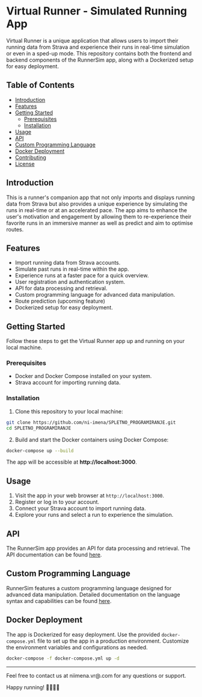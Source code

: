 #  Virtual Runner - Simulated Running App

Virtual Runner is a unique application that allows users to import their running data from Strava and experience their runs in real-time simulation or even in a sped-up mode. This repository contains both the frontend and backend components of the RunnerSim app, along with a Dockerized setup for easy deployment.

## Table of Contents

- [Introduction](#introduction)
- [Features](#features)
- [Getting Started](#getting-started)
  - [Prerequisites](#prerequisites)
  - [Installation](#installation)
- [Usage](#usage)
- [API](#api)
- [Custom Programming Language](#custom-programming-language)
- [Docker Deployment](#docker-deployment)
- [Contributing](#contributing)
- [License](#license)

## Introduction

This is a runner's companion app that not only imports and displays running data from Strava but also provides a unique experience by simulating the runs in real-time or at an accelerated pace. The app aims to enhance the user's motivation and engagement by allowing them to re-experience their favorite runs in an immersive manner as well as predict and aim to optimise routes.

## Features

- Import running data from Strava accounts.
- Simulate past runs in real-time within the app.
- Experience runs at a faster pace for a quick overview.
- User registration and authentication system.
- API for data processing and retrieval.
- Custom programming language for advanced data manipulation.
- Route prediction (upcoming feature)
- Dockerized setup for easy deployment.

## Getting Started

Follow these steps to get the Virtual Runner app up and running on your local machine.

### Prerequisites

- Docker and Docker Compose installed on your system.
- Strava account for importing running data.

### Installation

1. Clone this repository to your local machine:

```bash
git clone https://github.com/ni-imena/SPLETNO_PROGRAMIRANJE.git
cd SPLETNO_PROGRAMIRANJE
```


2. Build and start the Docker containers using Docker Compose:

```bash
docker-compose up --build
```


The app will be accessible at **http://localhost:3000**.

## Usage

1. Visit the app in your web browser at `http://localhost:3000`.
2. Register or log in to your account.
3. Connect your Strava account to import running data.
4. Explore your runs and select a run to experience the simulation.


## API

The RunnerSim app provides an API for data processing and retrieval. The API documentation can be found [here](link-to-api-docs).

## Custom Programming Language

RunnerSim features a custom programming language designed for advanced data manipulation. Detailed documentation on the language syntax and capabilities can be found [here](link-to-custom-language-docs).

## Docker Deployment

The app is Dockerized for easy deployment. Use the provided `docker-compose.yml` file to set up the app in a production environment. Customize the environment variables and configurations as needed.

```bash
docker-compose -f docker-compose.yml up -d
```

---

Feel free to contact us at niimena.vr@.com for any questions or support.

Happy running! 🏃‍♂️🏃‍♀️

